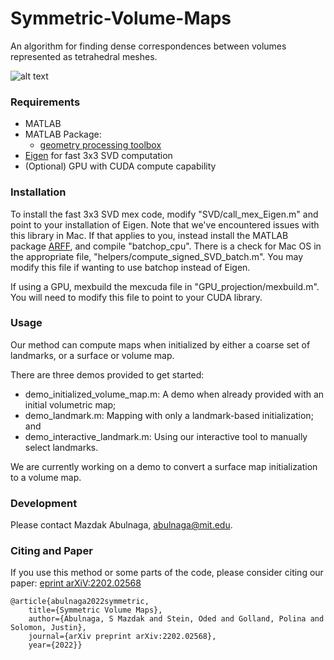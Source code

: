# Symmetric-Volume-Maps

An algorithm for finding dense correspondences between volumes represented as tetrahedral meshes. 

![alt text](https://github.com/mabulnaga/symmetric-volume-maps/blob/main/symmetric-volume-map-teaser.png)

### Requirements
- MATLAB
- MATLAB Package:
    - [geometry processing toolbox](https://github.com/alecjacobson/gptoolbox)
- [Eigen](https://eigen.tuxfamily.org/dox/GettingStarted.html) for fast 3x3 SVD computation
- (Optional) GPU with CUDA compute capability

### Installation
To install the fast 3x3 SVD mex code, modify "SVD/call_mex_Eigen.m" and point to your installation of Eigen. Note that we've encountered issues with this library in Mac. If that applies to you, instead install the MATLAB package [ARFF](https://github.com/dpa1mer/arff), and compile "batchop_cpu". There is a check for Mac OS in the appropriate file, "helpers/compute_signed_SVD_batch.m". You may modify this file if wanting to use batchop instead of Eigen.

If using a GPU, mexbuild the mexcuda file in "GPU_projection/mexbuild.m". You will need to modify this file to point to your CUDA library.

### Usage
Our method can compute maps when initialized by either a coarse set of landmarks, or a surface or volume map.

There are three demos provided to get started:
- demo_initialized_volume_map.m: A demo when already provided with an initial volumetric map;
- demo_landmark.m: Mapping with only a landmark-based initialization; and
- demo_interactive_landmark.m: Using our interactive tool to manually select landmarks.

We are currently working on a demo to convert a surface map initialization to a volume map.

### Development
Please contact Mazdak Abulnaga, abulnaga@mit.edu.

### Citing and Paper
If you use this method or some parts of the code, please consider citing our paper: [eprint arXiV:2202.02568](https://arxiv.org/abs/2202.02568)
```
@article{abulnaga2022symmetric,
    title={Symmetric Volume Maps},
    author={Abulnaga, S Mazdak and Stein, Oded and Golland, Polina and Solomon, Justin},
    journal={arXiv preprint arXiv:2202.02568},
    year={2022}}
```
